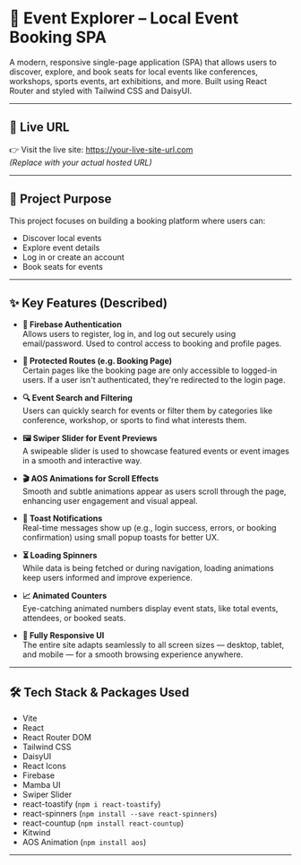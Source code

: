 # 🎉 Event Explorer – Local Event Booking SPA

A modern, responsive single-page application (SPA) that allows users to discover, explore, and book seats for local events like conferences, workshops, sports events, art exhibitions, and more. Built using React Router and styled with Tailwind CSS and DaisyUI.

---

## 🔗 Live URL

👉 Visit the live site: https://your-live-site-url.com  
_(Replace with your actual hosted URL)_

---

## 🎯 Project Purpose

This project focuses on building a booking platform where users can:

- Discover local events
- Explore event details
- Log in or create an account
- Book seats for events

---

## ✨ Key Features (Described)

- **🔐 Firebase Authentication**  
  Allows users to register, log in, and log out securely using email/password. Used to control access to booking and profile pages.

- **🧭 Protected Routes (e.g. Booking Page)**  
  Certain pages like the booking page are only accessible to logged-in users. If a user isn't authenticated, they're redirected to the login page.

- **🔍 Event Search and Filtering**  
  Users can quickly search for events or filter them by categories like conference, workshop, or sports to find what interests them.

- **🖼️ Swiper Slider for Event Previews**  
  A swipeable slider is used to showcase featured events or event images in a smooth and interactive way.

- **🎬 AOS Animations for Scroll Effects**  
  Smooth and subtle animations appear as users scroll through the page, enhancing user engagement and visual appeal.

- **🍞 Toast Notifications**  
  Real-time messages show up (e.g., login success, errors, or booking confirmation) using small popup toasts for better UX.

- **⏳ Loading Spinners**  
  While data is being fetched or during navigation, loading animations keep users informed and improve experience.

- **📈 Animated Counters**  
  Eye-catching animated numbers display event stats, like total events, attendees, or booked seats.

- **📱 Fully Responsive UI**  
  The entire site adapts seamlessly to all screen sizes — desktop, tablet, and mobile — for a smooth browsing experience anywhere.

---

## 🛠️ Tech Stack & Packages Used

- Vite
- React
- React Router DOM
- Tailwind CSS
- DaisyUI
- React Icons
- Firebase
- Mamba UI
- Swiper Slider
- react-toastify (`npm i react-toastify`)
- react-spinners (`npm install --save react-spinners`)
- react-countup (`npm install react-countup`)
- Kitwind
- AOS Animation (`npm install aos`)

---

